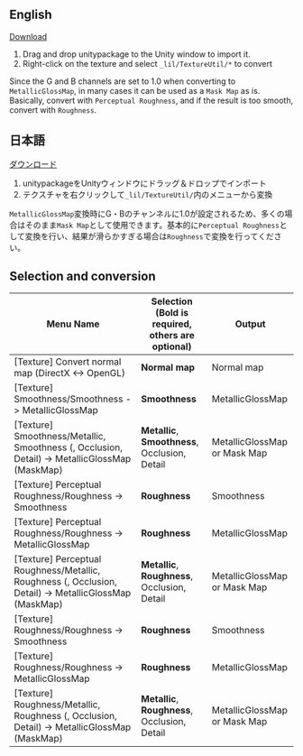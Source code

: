 ## English
[Download](https://github.com/lilxyzw/lilTextureUtil/releases)

1. Drag and drop unitypackage to the Unity window to import it.
2. Right-click on the texture and select `_lil/TextureUtil/*` to convert

Since the G and B channels are set to 1.0 when converting to `MetallicGlossMap`, in many cases it can be used as a `Mask Map` as is. Basically, convert with `Perceptual Roughness`, and if the result is too smooth, convert with `Roughness`.

## 日本語
[ダウンロード](https://github.com/lilxyzw/lilTextureUtil/releases)

1. unitypackageをUnityウィンドウにドラッグ＆ドロップでインポート
2. テクスチャを右クリックして`_lil/TextureUtil/`内のメニューから変換

`MetallicGlossMap`変換時にG・Bのチャンネルに1.0が設定されるため、多くの場合はそのまま`Mask Map`として使用できます。基本的に`Perceptual Roughness`として変換を行い、結果が滑らかすぎる場合は`Roughness`で変換を行ってください。

## Selection and conversion

|Menu Name|Selection (Bold is required, others are optional)|Output|
|-|-|-|
|[Texture] Convert normal map (DirectX <-> OpenGL)|**Normal map**|Normal map|
|[Texture] Smoothness/Smoothness -> MetallicGlossMap|**Smoothness**|MetallicGlossMap|
|[Texture] Smoothness/Metallic, Smoothness (, Occlusion, Detail) -> MetallicGlossMap (MaskMap)|**Metallic**, **Smoothness**, Occlusion, Detail|MetallicGlossMap or Mask Map|
|[Texture] Perceptual Roughness/Roughness -> Smoothness|**Roughness**|Smoothness|
|[Texture] Perceptual Roughness/Roughness -> MetallicGlossMap|**Roughness**|MetallicGlossMap|
|[Texture] Perceptual Roughness/Metallic, Roughness (, Occlusion, Detail) -> MetallicGlossMap (MaskMap)|**Metallic**, **Roughness**, Occlusion, Detail|MetallicGlossMap or Mask Map|
|[Texture] Roughness/Roughness -> Smoothness|**Roughness**|Smoothness|
|[Texture] Roughness/Roughness -> MetallicGlossMap|**Roughness**|MetallicGlossMap|
|[Texture] Roughness/Metallic, Roughness (, Occlusion, Detail) -> MetallicGlossMap (MaskMap)|**Metallic**, **Roughness**, Occlusion, Detail|MetallicGlossMap or Mask Map|